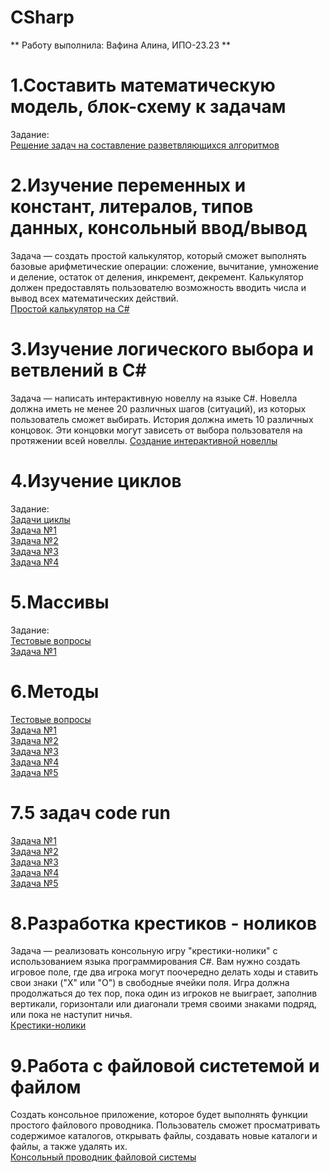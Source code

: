 # CSharp
** Работу выполнила: Вафина Алина, ИПО-23.23 **
# 1.Составить математическую модель, блок-схему к задачам
Задание:    
[Решение задач на составление  разветвляющихся  алгоритмов](блок-схемы.docx)
# 2.Изучение переменных и констант, литералов, типов данных, консольный ввод/вывод
Задача — создать простой калькулятор, который сможет выполнять базовые арифметические операции: сложение, вычитание, умножение и деление, остаток от деления, инкремент, декремент. Калькулятор должен предоставлять пользователю возможность вводить числа и вывод всех математических действий.  
[Простой калькулятор на С#](calculater)
# 3.Изучение логического выбора и ветвлений в C#
Задача — написать интерактивную новеллу на языке C#. Новелла должна иметь не менее 20 различных шагов (ситуаций), из которых пользователь сможет выбирать. История должна иметь 10 различных концовок. Эти концовки могут зависеть от выбора пользователя на протяжении всей новеллы.
[Создание интерактивной новеллы](novella)
# 4.Изучение циклов
Задание:  
[Задачи циклы](tasksCycles)  
[Задача №1](tasksCycles/task1)  
[Задача №2](tasksCycles/task2)  
[Задача №3](tasksCycles/task3)  
[Задача №4](tasksCycles/task4)
# 5.Массивы
Задание:  
[Тестовые вопросы](tasksArray/testArray.txt)   
[Задача №1](tasksArray/Array1)
# 6.Методы 
[Тестовые вопросы](tasksMethod/testMethod.txt)   
[Задача №1](tasksMethod/Method1)  
[Задача №2](tasksMethod/Method2)  
[Задача №3](tasksMethod/Method3)  
[Задача №4](tasksMethod/Method4)  
[Задача №5](tasksMethod/Method5)
# 7.5 задач code run
[Задача №1](CodeRun/CodeRun1)   
[Задача №2](CodeRun/CodeRun2)   
[Задача №3](CodeRun/CodeRun3)   
[Задача №4](CodeRun/CodeRun4)   
[Задача №5](CodeRun/CodeRun5) 
# 8.Разработка крестиков - ноликов
Задача — реализовать консольную игру "крестики-нолики" с использованием языка программирования C#. Вам нужно создать игровое поле, где два игрока могут поочередно делать ходы и ставить свои знаки ("X" или "O") в свободные ячейки поля. Игра должна продолжаться до тех пор, пока один из игроков не выиграет, заполнив вертикали, горизонтали или диагонали тремя своими знаками подряд, или пока не наступит ничья.  
[Крестики-нолики](play)
# 9.Работа с файловой систетемой и файлом
Создать консольное приложение, которое будет выполнять функции простого файлового проводника. Пользователь сможет просматривать содержимое каталогов, открывать файлы, создавать новые каталоги и файлы, а также удалять их.  
[Консольный проводник файловой системы](ConsoleApp1) 

